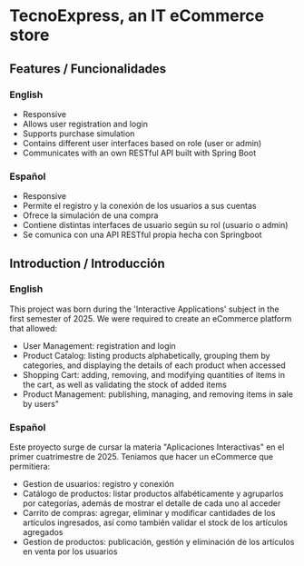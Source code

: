 # TecnoExpress, an IT eCommerce store
## Features / Funcionalidades

### English
- Responsive
- Allows user registration and login
- Supports purchase simulation
- Contains different user interfaces based on role (user or admin)
- Communicates with an own RESTful API built with Spring Boot

### Español
- Responsive
- Permite el registro y la conexión de los usuarios a sus cuentas
- Ofrece la simulación de una compra
- Contiene distintas interfaces de usuario según su rol (usuario o admin)
- Se comunica con una API RESTful propia hecha con Springboot

## Introduction / Introducción
### English
This project was born during the 'Interactive Applications' subject in the first semester of 2025.
We were required to create an eCommerce platform that allowed:

- User Management: registration and login
- Product Catalog: listing products alphabetically, grouping them by categories, and displaying the details of each product when accessed
- Shopping Cart: adding, removing, and modifying quantities of items in the cart, as well as validating the stock of added items
- Product Management: publishing, managing, and removing items in sale by users"

### Español
Este proyecto surge de cursar la materia "Aplicaciones Interactivas" en el primer cuatrimestre de 2025.
Teniamos que hacer un eCommerce que permitiera:

- Gestion de usuarios: registro y conexión
- Catálogo de productos: listar productos alfabéticamente y agruparlos por categorías, además de mostrar el detalle de cada uno al acceder
- Carrito de compras: agregar, eliminar y modificar cantidades de los artículos ingresados, así como también validar el stock de los artículos agregados
- Gestion de productos: publicación, gestión y eliminación de los artículos en venta por los usuarios

